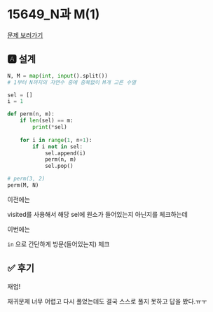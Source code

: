 # 15649_N과 M(1)
[문제 보러가기]()

## 🅰 설계

```python
N, M = map(int, input().split())
# 1부터 N까지의 자연수 중에 중복없이 M개 고른 수열

sel = []
i = 1

def perm(n, m):
    if len(sel) == m:
        print(*sel)
    
    for i in range(1, n+1):
        if i not in sel:
            sel.append(i)
            perm(n, m)
            sel.pop()

# perm(3, 2)
perm(M, N)
```

이전에는

 visited를 사용해서 해당 sel에 원소가 들어있는지 아닌지를 체크하는데 

이번에는

`in` 으로 간단하게 방문(들어있는지) 체크

## ✅ 후기

재업!

재귀문제 너무 어렵고 다시 풀었는데도 결국 스스로 풀지 못하고 답을 봤다.ㅠㅜ

